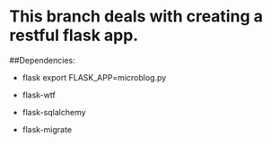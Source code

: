 # This branch deals with creating a restful flask app.

##Dependencies:
- flask
export FLASK_APP=microblog.py

- flask-wtf
- flask-sqlalchemy
- flask-migrate
